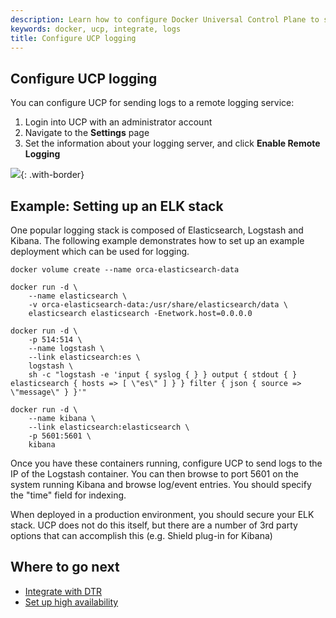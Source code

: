 ```yaml
---
description: Learn how to configure Docker Universal Control Plane to store your logs on an external log system.
keywords: docker, ucp, integrate, logs
title: Configure UCP logging
---
```

## Configure UCP logging

You can configure UCP for sending logs to a remote logging service:

1. Login into UCP with an administrator account
2. Navigate to the **Settings** page
3. Set the information about your logging server, and click **Enable Remote Logging**

![](../images/configure-logs-1.png){: .with-border}

## Example: Setting up an ELK stack

One popular logging stack is composed of Elasticsearch, Logstash and Kibana. The following example demonstrates how to set up an example deployment which can be used for logging.

```none
docker volume create --name orca-elasticsearch-data

docker run -d \
    --name elasticsearch \
    -v orca-elasticsearch-data:/usr/share/elasticsearch/data \
    elasticsearch elasticsearch -Enetwork.host=0.0.0.0

docker run -d \
    -p 514:514 \
    --name logstash \
    --link elasticsearch:es \
    logstash \
    sh -c "logstash -e 'input { syslog { } } output { stdout { } elasticsearch { hosts => [ \"es\" ] } } filter { json { source => \"message\" } }'"

docker run -d \
    --name kibana \
    --link elasticsearch:elasticsearch \
    -p 5601:5601 \
    kibana
```

Once you have these containers running, configure UCP to send logs to the IP of the Logstash container. You can then browse to port 5601 on the system running Kibana and browse log/event entries. You should specify the "time" field for indexing.

When deployed in a production environment, you should secure your ELK stack. UCP does not do this itself, but there are a number of 3rd party options that can accomplish this (e.g. Shield plug-in for Kibana)

## Where to go next

* [Integrate with DTR](integrate-with-dtr.md)
* [Set up high availability](../high-availability/index.md)